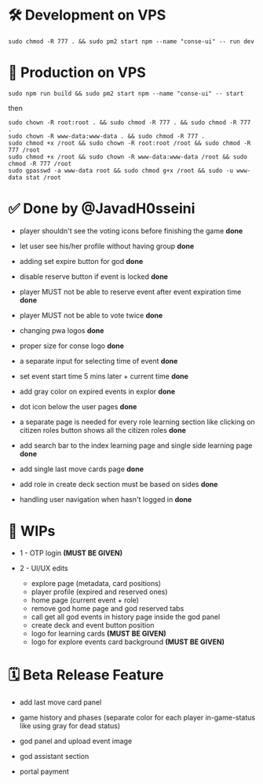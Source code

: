 

# 🛠️ Development on VPS

```console
sudo chmod -R 777 . && sudo pm2 start npm --name "conse-ui" -- run dev
```

# 🚀 Production on VPS
```console
sudo npm run build && sudo pm2 start npm --name "conse-ui" -- start
```
then 

```console
sudo chown -R root:root . && sudo chmod -R 777 . && sudo chmod -R 777 .
sudo chown -R www-data:www-data . && sudo chmod -R 777 .
sudo chmod +x /root && sudo chown -R root:root /root && sudo chmod -R 777 /root
sudo chmod +x /root && sudo chown -R www-data:www-data /root && sudo chmod -R 777 /root
sudo gpasswd -a www-data root && sudo chmod g+x /root && sudo -u www-data stat /root
```

# ✅ Done by @JavadH0sseini

* player shouldn't see the voting icons before finishing the game **done**

* let user see his/her profile without having group **done**

* adding set expire button for god **done**

* disable reserve button if event is locked **done**

* player MUST not be able to reserve event after event expiration time **done**

* player MUST not be able to vote twice **done**

* changing pwa logos **done**

* proper size for conse logo **done**

* a separate input for selecting time of event **done**

* set event start time 5 mins later + current time **done**

* add gray color on expired events in explor **done**

* dot icon below the user pages **done**

* a separate page is needed for every role learning section like clicking on citizen roles button shows all the citizen roles **done**

* add search bar to the index learning page and single side learning page **done** 

* add single last move cards page **done**

* add role in create deck section must be based on sides **done**

* handling user navigation when hasn't logged in **done**
  
# 🚧 WIPs

* 1 - OTP login **(MUST BE GIVEN)**

* 2 - ‌UI/UX edits
  * explore page (metadata, card positions)
  * player profile (expired and reserved ones) 
  * home page (current event + role)
  * remove god home page and god reserved tabs 
  * call get all god events in history page inside the god panel
  * create deck and event button position
  * logo for learning cards **(MUST BE GIVEN)** 
  * logo for explore events card background **(MUST BE GIVEN)**
 
# 🗓 Beta Release Feature

* add last move card panel

* game history and phases (separate color for each player in-game-status like using gray for dead status)

* god panel and upload event image

* god assistant section 

* portal payment 

